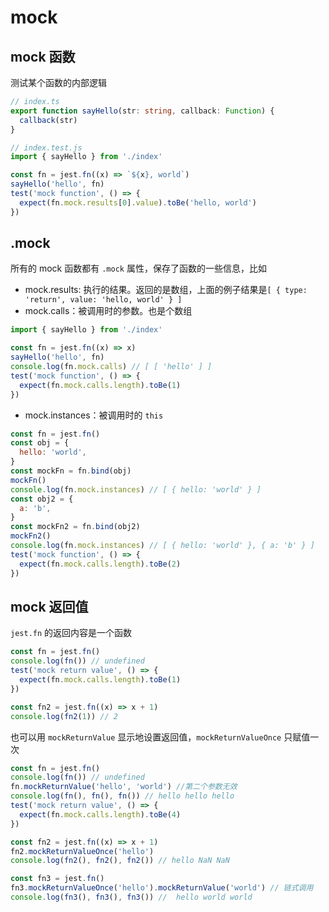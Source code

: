 # mock

## mock 函数

测试某个函数的内部逻辑

```ts
// index.ts
export function sayHello(str: string, callback: Function) {
  callback(str)
}
```

```js
// index.test.js
import { sayHello } from './index'

const fn = jest.fn((x) => `${x}, world`)
sayHello('hello', fn)
test('mock function', () => {
  expect(fn.mock.results[0].value).toBe('hello, world')
})
```

## \.mock

所有的 mock 函数都有 `.mock` 属性，保存了函数的一些信息，比如

- mock.results: 执行的结果。返回的是数组，上面的例子结果是`[ { type: 'return', value: 'hello, world' } ]`
- mock.calls：被调用时的参数。也是个数组

```js
import { sayHello } from './index'

const fn = jest.fn((x) => x)
sayHello('hello', fn)
console.log(fn.mock.calls) // [ [ 'hello' ] ]
test('mock function', () => {
  expect(fn.mock.calls.length).toBe(1)
})
```

- mock.instances：被调用时的 `this`

```js
const fn = jest.fn()
const obj = {
  hello: 'world',
}
const mockFn = fn.bind(obj)
mockFn()
console.log(fn.mock.instances) // [ { hello: 'world' } ]
const obj2 = {
  a: 'b',
}
const mockFn2 = fn.bind(obj2)
mockFn2()
console.log(fn.mock.instances) // [ { hello: 'world' }, { a: 'b' } ]
test('mock function', () => {
  expect(fn.mock.calls.length).toBe(2)
})
```

## mock 返回值

`jest.fn` 的返回内容是一个函数

```js
const fn = jest.fn()
console.log(fn()) // undefined
test('mock return value', () => {
  expect(fn.mock.calls.length).toBe(1)
})

const fn2 = jest.fn((x) => x + 1)
console.log(fn2(1)) // 2
```

也可以用 `mockReturnValue` 显示地设置返回值，`mockReturnValueOnce` 只赋值一次

```js
const fn = jest.fn()
console.log(fn()) // undefined
fn.mockReturnValue('hello', 'world') //第二个参数无效
console.log(fn(), fn(), fn()) // hello hello hello
test('mock return value', () => {
  expect(fn.mock.calls.length).toBe(4)
})

const fn2 = jest.fn((x) => x + 1)
fn2.mockReturnValueOnce('hello')
console.log(fn2(), fn2(), fn2()) // hello NaN NaN

const fn3 = jest.fn()
fn3.mockReturnValueOnce('hello').mockReturnValue('world') // 链式调用
console.log(fn3(), fn3(), fn3()) //  hello world world
```
